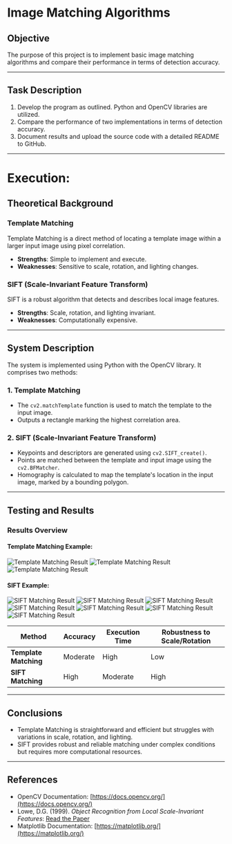 # Image Matching Algorithms

## Objective
The purpose of this project is to implement basic image matching algorithms and compare their performance in terms of detection accuracy.

---

## Task Description
1. Develop the program as outlined. Python and OpenCV libraries are utilized.
2. Compare the performance of two implementations in terms of detection accuracy.
3. Document results and upload the source code with a detailed README to GitHub.

---
# Execution:
## Theoretical Background

### Template Matching
Template Matching is a direct method of locating a template image within a larger input image using pixel correlation.

- **Strengths**: Simple to implement and execute.
- **Weaknesses**: Sensitive to scale, rotation, and lighting changes.

### SIFT (Scale-Invariant Feature Transform)
SIFT is a robust algorithm that detects and describes local image features.

- **Strengths**: Scale, rotation, and lighting invariant.
- **Weaknesses**: Computationally expensive.

---

## System Description
The system is implemented using Python with the OpenCV library. It comprises two methods:

### 1. Template Matching
- The `cv2.matchTemplate` function is used to match the template to the input image.
- Outputs a rectangle marking the highest correlation area.

### 2. SIFT (Scale-Invariant Feature Transform)
- Keypoints and descriptors are generated using `cv2.SIFT_create()`.
- Points are matched between the template and input image using the `cv2.BFMatcher`.
- Homography is calculated to map the template's location in the input image, marked by a bounding polygon.

---

## Testing and Results

### Results Overview

#### Template Matching Example:
![Template Matching Result](results/1.png)
![Template Matching Result](results/4.png)
![Template Matching Result](results/7.png)

#### SIFT Example:
![SIFT Matching Result](results/2.png)
![SIFT Matching Result](results/2.png)
![SIFT Matching Result](results/3.png)
![SIFT Matching Result](results/5.png)
![SIFT Matching Result](results/6.png)
![SIFT Matching Result](results/8.png)
![SIFT Matching Result](results/9.png)



| Method               | Accuracy      | Execution Time | Robustness to Scale/Rotation |
|----------------------|---------------|----------------|------------------------------|
| **Template Matching** | Moderate      | High           | Low                          |
| **SIFT Matching**     | High          | Moderate       | High                         |

---

## Conclusions
- Template Matching is straightforward and efficient but struggles with variations in scale, rotation, and lighting.
- SIFT provides robust and reliable matching under complex conditions but requires more computational resources.

---

## References
- OpenCV Documentation: [https://docs.opencv.org/](https://docs.opencv.org/)
- Lowe, D.G. (1999). *Object Recognition from Local Scale-Invariant Features*: [Read the Paper](https://www.cs.ubc.ca/~lowe/papers/ijcv04.pdf)
- Matplotlib Documentation: [https://matplotlib.org/](https://matplotlib.org/)
